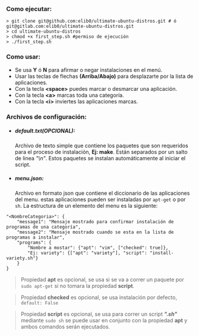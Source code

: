 ### Como ejecutar:
 
~~~
> git clone git@github.com:elib0/ultimate-ubuntu-distros.git # ó git@gitlab.com:elib0/ultimate-ubuntu-distros.git
> cd ultimate-ubuntu-distros
> chmod +x first_step.sh #permiso de ejecución
> ./first_step.sh
~~~

### Como usar:
 - Se usa **Y** ó **N** para afirmar o negar instalaciones en el menú.
 - Usar las teclas de flechas **(Arriba/Abajo)** para desplazarte por la lista de aplicaciones.
 - Con la tecla **\<space\>** puedes marcar o desmarcar una aplicación.
 - Con la tecla **\<a>** marcas toda una categoría.
 - Con la tecla **\<i>** inviertes las aplicaciones marcas.
 
### Archivos de configuración:
- ##### default.txt(OPCIONAL):
    Archivo de texto simple que contiene los paquetes que son requeridos para el proceso de instalación, **Ej: make**.
    Están separados por un salto de linea *"\n"*. Estos paquetes se instalan automáticamente al iniciar el script.
- ##### menu.json:
    Archivo en formato json que contiene el diccionario de las aplicaciones del menu.
    estas aplicaciones pueden ser instaladas por `apt-get` o por `sh`.
    La estructura de un elemento del menu es la siguiente:
    
~~~
"<NombreCategoria>": {
    "message1": "Mensaje mostrado para confirmar instalación de programas de una categoría",
    "message2": "Mensaje mostrado cuando se esta en la lista de programas a instalar",
    "programs": {
        "Nombre a mostar": {"apt": "vim", ["checked": true]},
        "Ej: variety": {["apt": "variety"], "script": "install-variety.sh"}
    }
}
~~~
  
> Propiedad **apt** es opcional, se usa si se va a correr un paquete por `sudo apt-get` si no tomara la propiedad **script**.

> Propiedad **checked** es opcional, se usa instalación por defecto, `default: False`

> Propiedad **script** es opcional, se usa para correr un script **_".sh"_** mediante `sudo sh` se puede usar en conjunto con la propiedad **apt** y ambos comandos serán ejecutados.